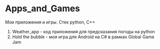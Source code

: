 # Apps_and_Games
Мои приложения и игры. Стек python, C++

1. Weather_app - код приложения для предсказания погоды на python
2. Hold the bubble - моя игра для Android на C# в рамках Global Game Jam
